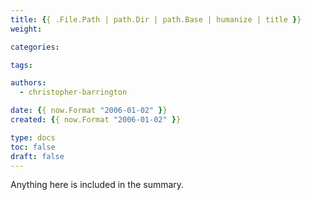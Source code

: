 ```yaml
---
title: {{ .File.Path | path.Dir | path.Base | humanize | title }}
weight:

categories:

tags:

authors:
  - christopher-barrington

date: {{ now.Format "2006-01-02" }}
created: {{ now.Format "2006-01-02" }}

type: docs
toc: false
draft: false
---
```


Anything here is included in the summary.

<!--more-->

